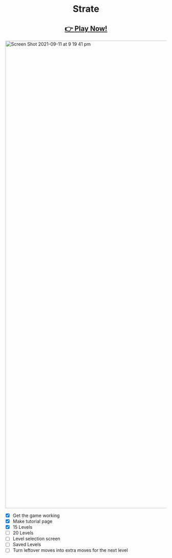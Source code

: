 <h1 align="center">Strate</h1>

<a href="https://dturnip.github.io/strate"><h2 align="center">👉 Play Now!</h2></a>

<img width="1456" alt="Screen Shot 2021-09-11 at 9 19 41 pm" src="https://user-images.githubusercontent.com/73105504/132946117-2983ea32-e74f-4b1b-b173-225bb9ca2e32.png">

* [x] Get the game working
* [x] Make tutorial page
* [x] 15 Levels
* [ ] 20 Levels
* [ ] Level selection screen
* [ ] Saved Levels
* [ ] Turn leftover moves into extra moves for the next level
